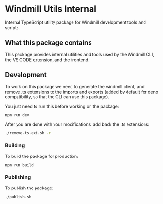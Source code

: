 # Windmill Utils Internal

Internal TypeScript utility package for Windmill development tools and scripts.

## What this package contains

This package provides internal utilities and tools used by the Windmill CLI, the VS CODE extension, and the frontend.

## Development

To work on this package we need to generate the windmill client, and remove .ts extensions to the imports and exports (added by default for deno compatibility, so that the CLI can use this package).

You just need to run this before working on the package:

```bash
npm run dev
```

After you are done with your modifications, add back the .ts extensions:

```bash
./remove-ts.ext.sh -r
```

### Building

To build the package for production:

```bash
npm run build
```

### Publishing

To publish the package:

```bash
./publish.sh
```
